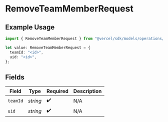 # RemoveTeamMemberRequest

## Example Usage

```typescript
import { RemoveTeamMemberRequest } from "@vercel/sdk/models/operations/removeteammember.js";

let value: RemoveTeamMemberRequest = {
  teamId: "<id>",
  uid: "<id>",
};
```

## Fields

| Field              | Type               | Required           | Description        |
| ------------------ | ------------------ | ------------------ | ------------------ |
| `teamId`           | *string*           | :heavy_check_mark: | N/A                |
| `uid`              | *string*           | :heavy_check_mark: | N/A                |